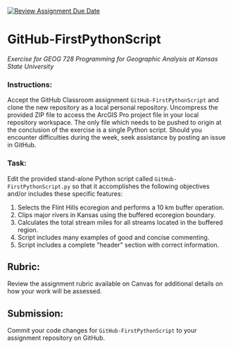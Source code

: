 [![Review Assignment Due Date](https://classroom.github.com/assets/deadline-readme-button-22041afd0340ce965d47ae6ef1cefeee28c7c493a6346c4f15d667ab976d596c.svg)](https://classroom.github.com/a/3SGbrp1W)
# GitHub-FirstPythonScript
*Exercise for GEOG 728 Programming for Geographic Analysis at Kansas State University*

### Instructions:

Accept the GitHub Classroom assignment <code>GitHub-FirstPythonScript</code> and clone the new repository as a local personal repository.  Uncompress the provided ZIP file to access the ArcGIS Pro project file in your local repository workspace.  The only file which needs to be pushed to origin at the conclusion of the exercise is a single Python script.  Should you encounter difficulties during the week, seek assistance by posting an issue in GitHub.

### Task:

Edit the provided stand-alone Python script called <code>GitHub-FirstPythonScript.py</code> so that it  accomplishes the following objectives and/or includes these specific features:

1. Selects the Flint Hills ecoregion and performs a 10 km buffer operation.
2. Clips major rivers in Kansas using the buffered ecoregion boundary.
3. Calculates the total stream miles for all streams located in the buffered region.
4. Script includes many examples of good and concise commenting.
5. Script includes a complete "header" section with correct information.

## Rubric:

Review the assignment rubric available on Canvas for additional details on how your work will be assessed. 

## Submission:

Commit your code changes for <code>GitHub-FirstPythonScript</code> to your assignment repository on GitHub.
